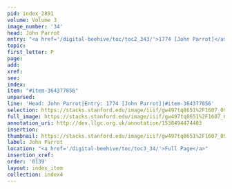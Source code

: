 ```yaml
---
pid: index_2891
volume: Volume 3
image_number: '34'
head: John Parrot
entry: "<a href='/digital-beehive/toc/toc2_343/'>1774 [John Parrot]</a>"
topic: 
first_letter: P
page: 
add: 
xref: 
see: 
index: 
item: "#item-364377856"
unparsed: 
line: 'Head: John Parrot|Entry: 1774 [John Parrot]|#item-364377856'
selection: https://stacks.stanford.edu/image/iiif/gw497tq8651%2F1607_0977/1103,2440,732,210/full/0/default.jpg
full_image: https://stacks.stanford.edu/image/iiif/gw497tq8651%2F1607_0977/full/full/0/default.jpg
annotation_uri: http://dev.llgc.org.uk/annotation/1538494474483
insertion: 
thumbnail: https://stacks.stanford.edu/image/iiif/gw497tq8651%2F1607_0977/1103,2440,732,210/150,/0/default.jpg
label: John Parrot
location: "<a href='/digital-beehive/toc/toc3_34/'>Full Page</a>"
insertion_xref: 
order: '0139'
layout: index_item
collection: index4
---
```


